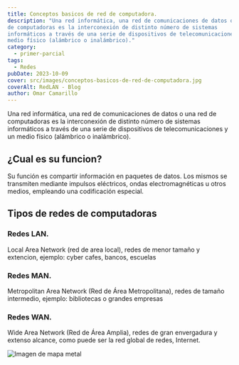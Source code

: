 ```yaml
---
title: Conceptos basicos de red de computadora.
description: "Una red informática, una red de comunicaciones de datos o una red
de computadoras es la interconexión de distinto número de sistemas
informáticos a través de una serie de dispositivos de telecomunicaciones y un
medio físico (alámbrico o inalámbrico)."
category:
  - primer-parcial
tags:
  - Redes
pubDate: 2023-10-09
cover: src/images/conceptos-basicos-de-red-de-computadora.jpg
coverAlt: RedLAN - Blog
author: Omar Camarillo
---
```

Una red informática, una red de comunicaciones de datos o una red
de computadoras es la interconexión de distinto número de sistemas
informáticos a través de una serie de dispositivos de telecomunicaciones y un
medio físico (alámbrico o inalámbrico).


## ¿Cual es su funcion?
Su función es compartir información en paquetes de datos. Los mismos se
transmiten mediante impulsos eléctricos, ondas electromagnéticas u otros
medios, empleando una codificación especial.

## Tipos de redes de computadoras

### Redes LAN. 
Local Area Network (red de area local), redes de menor tamaño y extencion, ejemplo: cyber cafes, bancos, escuelas

### Redes MAN. 
Metropolitan Area Network (Red de
Área Metropolitana), redes de tamaño intermedio, ejemplo: bibliotecas o grandes empresas

### Redes WAN. 
Wide Area Network (Red de
Área Amplia), redes de gran envergadura y extenso alcance, como
puede ser la red global de redes, Internet.

![Imagen de mapa metal](/images/mapa-mental-conceptos-basicos-de-red.jpeg)